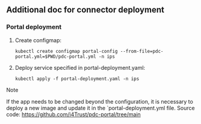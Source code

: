 ## Additional doc for connector deployment

### Portal deployment

1. Create configmap:
   ```
   kubectl create configmap portal-config --from-file=pdc-portal.yml=$PWD/pdc-portal.yml -n ips 
   ```

2. Deploy service specified in portal-deployment.yaml:
   ```
   kubectl apply -f portal-deployment.yaml -n ips
   ```

> [!NOTE]
> If the app needs to be changed beyond the configuration, it is necessary to deploy a new image and update it in the `portal-deployment.yml file.
> Source code: https://github.com/i4Trust/pdc-portal/tree/main

